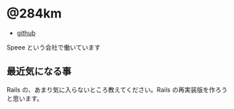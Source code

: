 # @284km

- [github](https://github.com/284km)

Speee という会社で働いています

## 最近気になる事

Rails の、あまり気に入らないところ教えてください。Rails の再実装版を作ろうと思います。
